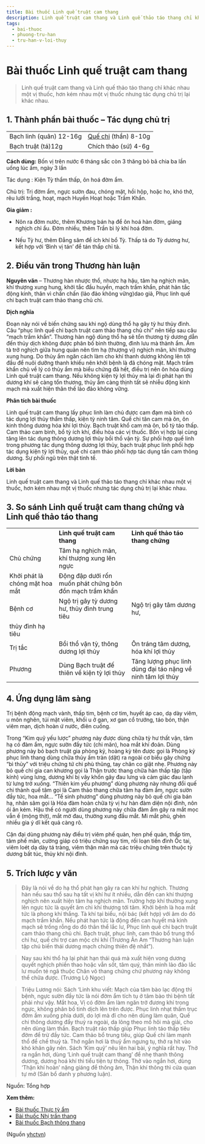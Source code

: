 ```yaml
---
title: Bài thuốc Linh quế truật cam thang 
description: Linh quế truật cam thang và Linh quế thảo táo thang chỉ khác nhau một vị thuốc, hơn kém nhau một vị thuốc nhưng tác dụng chủ trị lại khác nhau. 
tags:
  - bai-thuoc
  - phuong-tru-han
  - tru-han-v-loi-thuy
---
```


# Bài thuốc Linh quế truật cam thang  

> Linh quế truật cam thang và Linh quế thảo táo thang chỉ khác nhau một vị thuốc, hơn kém nhau một vị thuốc nhưng tác dụng chủ trị lại khác nhau. 

## 1. Thành phần bài thuốc – Tác dụng chủ trị

|  |  |
| --- | --- |
| Bạch linh (quân) 12-16g | [Quế chi](/yhctvn/bai-thuoc-que-chi-thang) (thần) 8-10g |
| Bạch truật (tá)12g | Chích thảo (sứ) 4-6g |

**Cách dùng:** Bốn vị trên nước 6 tháng sắc còn 3 thăng bỏ bã chia ba lần uống lúc ấm, ngày 3 lần

Tác dụng : Kiện Tỳ thẩm thấp, ôn hoá đờm ẩm. 

Chủ trị: Trị đờm ẩm, ngực sườn đau, chóng mặt, hồi hộp, hoặc ho, khó thở, rêu lưỡi trắng, hoạt, mạch Huyền Hoạt hoặc Trầm Khẩn.

**Gia giảm :** 

+ Nôn ra đờm nước, thêm Khương bán hạ để ôn hoá hàn đờm, giáng nghịch chỉ ẩu. Đờm nhiều, thêm Trần bì lý khí hoá đờm. 

+ Nếu Tỳ hư, thêm Đẳng sâm để ích khí bổ Tỳ. Thấp tả do Tỳ dương hư, kết hợp với ‘Bình vị tán’ để tán thấp chỉ tả.

## 2. Điều văn trong Thương hàn luận

**Nguyên văn** – Thương hàn nhược thổ, nhược hạ hậu, tâm hạ nghịch mãn, khí thượng xung hung, khởi tắc đầu huyền, mạch trầm khẩn, phát hãn tắc động kinh, thân vì chấn chấn (lảo đảo không vững)dao giả, Phục linh quế chi bạch truật cam thảo thang chủ chi.

**Dịch nghĩa**

Đoạn này nói về biến chứng sau khi ngộ dùng thổ hạ gây tỳ hư thủy đình. Câu “phục linh quế chi bạch truật cam thảo thang chủ chi” nên tiếp sau câu “mạch trầm khẩn”. Thương hàn ngộ dùng thổ hạ sẽ tổn thương tỳ dương dẫn đến thủy dịch không được phân bố bình thường, đình lưu mà thành ẩm. Ấm tà trở nghịch giữa hung quản nên tìm hạ (thượng vị) nghịch mãn, khí thường xung hung. Do thủy ẩm ngăn cách làm cho khí thanh dương không lên tới đầu để nuôi dưỡng thanh khiếu nên khởi bệnh là đã chóng mặt. Mạch trầm khẩn chủ về lý có thủy ẩm mà biểu chứng đã hết, điều trị nên ôn hóa dùng Linh quế truật cam thang. Nếu không kiện tỳ lợi thủy mà lại đi phát hạn thì dương khí sẽ càng tổn thương, thủy ẩm càng thịnh tất sẽ nhiễu động kinh mạch mà xuất hiện thân thế lảo đảo không vững.

**Phân tích bài thuốc**

Linh quế truật cam thang lấy phục linh làm chủ được cam đạm mà bình có tác dụng lợi thủy thẩm thấp, kiện tỳ ninh tâm. Quế chi tân cam mà ôn, ôn kinh thông dương hóa khí lợi thủy. Bạch truật khổ cam mà ôn, bổ tỳ táo thấp. Cam thảo cam bình, bổ tỳ ích khí, điều hòa các vị thuốc. Bốn vị hợp lại cùng tăng lên tác dụng thông dương lợi thủy bồi thổ vận tỳ. Sự phối hợp quế linh trong phương tác dụng thông dương lợi thủy, bạch truật phục linh phối hợp tác dụng kiện tỳ lợi thủy, quế chi cam thảo phối hợp tác dụng tấn cam thông dương. Sự phối ngũ trên thật tinh tế. 

**Lời bàn**

Linh quế truật cam thang và Linh quế thảo táo thang chỉ khác nhau một vị thuốc, hơn kém nhau một vị thuốc nhưng tác dụng chủ trị lại khác nhau. 

## **3. So sánh Linh quế truật cam thang chứng và Linh quế thảo táo thang**

|  |  |  |
| --- | --- | --- |
|  | **Linh quế truật cam thang** | **Linh quế thảo táo thang chứng** |
| Chủ chứng  | Tâm hạ nghịch mãn, khí thượng xung lên ngực
Khởi phát là chóng mặt hoa mắt | Động đập dưới rốn muốn phát chứng bôn đồn mạch trầm khẩn |
| Bệnh cơ  | Ngộ trị gây tỳ dương hư, thủy đình trung tiêu | Ngộ trị gây tâm dương hư, 
thủy đình hạ tiêu  |
| Trị tắc | Bồi thổ vận tỳ, thông dương lợi thủy | Ôn tráng tâm dương, hóa khí lợi thủy |
| Phương  | Dùng Bạch truật đế thiên về kiện tỳ lợi thủy | Tăng lượng phục linh dùng đại táo nặng về ninh tâm lợi thủy |

## **4. Ứng dụng lâm sàng**

Trị bệnh động mạch vành, thấp tim, bệnh cơ tim, huyết áp cao, dạ dày viêm, u môn nghẽn, túi mật viêm, khối u ở gan, xơ gan cổ trướng, táo bón, thận viêm mạn, dịch hoàn ứ nước, điên cuồng.

Trong “Kim quỹ yếu lược” phương này được dùng chữa tỳ hư thất vận, tâm hạ có đàm ẩm, ngực sườn đầy tức (chi mãn), hoa mắt khí đoản. Dùng phương này bỏ bạch truật gia phòng kỷ, hoàng kỳ tên được gọi là Phòng kỷ phục linh thang dùng chữa thủy ấm tràn (dật) ra ngoài cơ biểu gây chứng “bì thủy” với triệu chứng tứ chi phù thũng, tay chân co giật nhẹ. Phương này bỏ quế chi gia can khương gọi là Thận trước thang chữa hàn thấp tập (tập kính) vùng lưng, dương khí bị vây khốn gây đau lưng và cảm giác đau lạnh từ lưng trở xuống. “Thiên kim yếu phương” dùng phương này nhưng đổi quế chi thành quế tâm gọi là Cam thảo thang chữa tâm hạ đàm ẩm, ngực sườn đầy tức, hoa mắt… “Tế sinh phương” dùng phương này bỏ quế chi gia bán hạ, nhân sâm gọi là Hóa đàm hoàn chữa tỳ vị hư hàn đàm diện nội đình, nôn ói ăn kém. Hậu thế có người dùng phương này chữa đàm ẩm gây ra mắt mọc vẫn ế (mộng thịt), mắt mờ đau, thường xung đầu mắt. Mi mắt phù, ghèn nhiều gia ý dĩ kết quả càng rõ.

Cận đại dùng phương này điều trị viêm phế quản, hen phế quản, thấp tim, tâm phế mãn, cường giáp có triệu chứng suy tim, rối loạn tiền đình Ốc tai, viêm loét dạ dày tá tràng, viêm thận mãn mà các triệu chứng trên thuộc tỳ dương bất túc, thủy khí nội đình. 

## **5. Trích lược y văn**

> Đây là nói về do hạ thổ phát hạn gây ra can khí hư nghịch. Thương hàn nếu sau thổ sau hạ tất vị khí hư ít nhiều, dẫn đến can khí thượng nghịch nên xuất hiện tâm hạ nghịch mãn. Trường hợp khí thường xung lên ngực tức là quyết âm chi khí thượng tới tâm. Khởi bệnh là hoa mắt tức là phong khí thắng. Tà khí tại biểu, nội bác (kết hợp) với âm do đó mạch trầm khẩn. Nếu phát hạn tức là động đến can huyết mà kinh mạch sẽ trống rỗng do đó thân thể lắc lư, Phục linh quế chi bạch truật cam thảo thang chủ chi. Bạch truật, phục linh, cam thảo bổ trung thổ chi hư, quế chi trợ can mộc chi khí (Trương Ân Am “Thương hàn luận tập chú biến thái dương mạch chứng thiên đệ nhất”).

> Nay sau khi thổ hạ lại phát hạn thái quá mà xuất hiện vong dương quyết nghịch phiền thao hoặc vẫn sốt, tâm quý, thân mình lảo đảo lắc lư muốn té ngã thuộc Chân võ thang chứng chứ phương này không thể chữa được. (Trương Lộ Ngọc) 

> Triệu Lương nói: Sách ‘Linh khu viết: Mạch của tâm bào lạc động thì bệnh, ngực sườn đầy tức là nói đờm ẩm tích tụ ở tâm bào thì bệnh tất phải như vậy. Mắt hoa, Vị có đờm ẩm làm ngăn trở đương khí trong ngực, không phân bố tinh dịch lên trên được. Phục linh nhạt thấm trục đờm ẩm xuống phía dưới, do lợi mà đỉ cho nên dùng làm quân, Quế chi thông dương đẩy thuỷ ra ngoài, da lông theo mồ hôi mà giải, cho nên dùng làm thần. Bạch truật ráo thấp giúp Phục linh táo thấp tiêu đờm để trừ đầy tức. Cam thảo bổ trung tiêu, giúp Quế chi làm mạnh thổ để chế thuỷ tà. Thở ngắn hơi là thuỷ ẩm ngưng tụ, thở ra hít vào khó khăn gây nên. Sách ‘Kim quỹ’ nêu lên hai bài, ý nghĩa rất hay. Thở ra ngắn hơi, dùng ‘Linh quế truật cam thang’ để nhẹ thanh thông dương, dương hoá khí thì tiểu tiện tự thông. Thở vào ngắn hơi, dùng ‘Thận khí hoàn’ nặng giáng để thông âm, Thận khí thông thì cửa quan tự mở (Sán bổ danh y phương luận).

Nguồn: Tổng hợp

**Xem thêm:**

* [Bài thuốc Thực tỳ ẩm](/yhctvn/bai-thuoc-thuc-ty-am)
* [Bài thuốc Nhị trần thang](/yhctvn/bai-thuoc-nhi-tran-thang)
* [Bài thuốc Bạch thông thang](/yhctvn/bai-thuoc-bach-thong-thang)

(Nguồn <a href="https://yhctvn.com/bai-thuoc-linh-que-truat-cam-thang/" target="_blank">yhctvn</a>)
